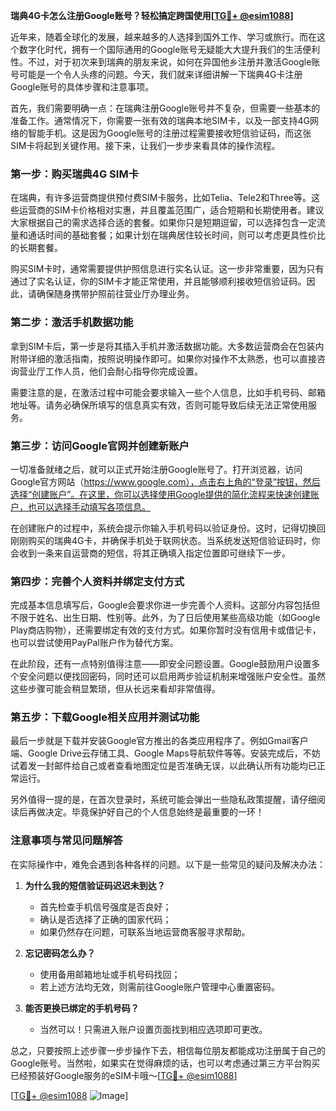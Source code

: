 **瑞典4G卡怎么注册Google账号？轻松搞定跨国使用[[TG💪+ @esim1088](https://t.me/s/esim1088)]**

近年来，随着全球化的发展，越来越多的人选择到国外工作、学习或旅行。而在这个数字化时代，拥有一个国际通用的Google账号无疑能大大提升我们的生活便利性。不过，对于初次来到瑞典的朋友来说，如何在异国他乡注册并激活Google账号可能是一个令人头疼的问题。今天，我们就来详细讲解一下瑞典4G卡注册Google账号的具体步骤和注意事项。

首先，我们需要明确一点：在瑞典注册Google账号并不复杂，但需要一些基本的准备工作。通常情况下，你需要一张有效的瑞典本地SIM卡，以及一部支持4G网络的智能手机。这是因为Google账号的注册过程需要接收短信验证码，而这张SIM卡将起到关键作用。接下来，让我们一步步来看具体的操作流程。

### 第一步：购买瑞典4G SIM卡

在瑞典，有许多运营商提供预付费SIM卡服务，比如Telia、Tele2和Three等。这些运营商的SIM卡价格相对实惠，并且覆盖范围广，适合短期和长期使用者。建议大家根据自己的需求选择合适的套餐。如果你只是短期逗留，可以选择包含一定流量和通话时间的基础套餐；如果计划在瑞典居住较长时间，则可以考虑更具性价比的长期套餐。

购买SIM卡时，通常需要提供护照信息进行实名认证。这一步非常重要，因为只有通过了实名认证，你的SIM卡才能正常使用，并且能够顺利接收短信验证码。因此，请确保随身携带护照前往营业厅办理业务。

### 第二步：激活手机数据功能

拿到SIM卡后，第一步是将其插入手机并激活数据功能。大多数运营商会在包装内附带详细的激活指南，按照说明操作即可。如果你对操作不太熟悉，也可以直接咨询营业厅工作人员，他们会耐心指导你完成设置。

需要注意的是，在激活过程中可能会要求输入一些个人信息，比如手机号码、邮箱地址等。请务必确保所填写的信息真实有效，否则可能导致后续无法正常使用服务。

### 第三步：访问Google官网并创建新账户

一切准备就绪之后，就可以正式开始注册Google账号了。打开浏览器，访问Google官方网站（https://www.google.com），点击右上角的“登录”按钮，然后选择“创建账户”。在这里，你可以选择使用Google提供的简化流程来快速创建账户，也可以选择手动填写各项信息。

在创建账户的过程中，系统会提示你输入手机号码以验证身份。这时，记得切换回刚刚购买的瑞典4G卡，并确保手机处于联网状态。当系统发送短信验证码时，你会收到一条来自运营商的短信，将其正确填入指定位置即可继续下一步。

### 第四步：完善个人资料并绑定支付方式

完成基本信息填写后，Google会要求你进一步完善个人资料。这部分内容包括但不限于姓名、出生日期、性别等。此外，为了日后使用某些高级功能（如Google Play商店购物），还需要绑定有效的支付方式。如果你暂时没有信用卡或借记卡，也可以尝试使用PayPal账户作为替代方案。

在此阶段，还有一点特别值得注意——即安全问题设置。Google鼓励用户设置多个安全问题以便找回密码，同时还可以启用两步验证机制来增强账户安全性。虽然这些步骤可能会稍显繁琐，但从长远来看却非常值得。

### 第五步：下载Google相关应用并测试功能

最后一步就是下载并安装Google官方推出的各类应用程序了。例如Gmail客户端、Google Drive云存储工具、Google Maps导航软件等等。安装完成后，不妨试着发一封邮件给自己或者查看地图定位是否准确无误，以此确认所有功能均已正常运行。

另外值得一提的是，在首次登录时，系统可能会弹出一些隐私政策提醒，请仔细阅读后再做决定。毕竟保护好自己的个人信息始终是最重要的一环！

### 注意事项与常见问题解答

在实际操作中，难免会遇到各种各样的问题。以下是一些常见的疑问及解决办法：

1. **为什么我的短信验证码迟迟未到达？**
   - 首先检查手机信号强度是否良好；
   - 确认是否选择了正确的国家代码；
   - 如果仍然存在问题，可联系当地运营商客服寻求帮助。

2. **忘记密码怎么办？**
   - 使用备用邮箱地址或手机号码找回；
   - 若上述方法均无效，则需前往Google账户管理中心重置密码。

3. **能否更换已绑定的手机号码？**
   - 当然可以！只需进入账户设置页面找到相应选项即可更改。

总之，只要按照上述步骤一步步操作下去，相信每位朋友都能成功注册属于自己的Google账号。当然啦，如果实在觉得麻烦的话，也可以考虑通过第三方平台购买已经预装好Google服务的eSIM卡哦～[[TG💪+ @esim1088](https://t.me/s/esim1088)]

[[TG💪+ @esim1088](https://t.me/s/esim1088) ![Image](https://i.postimg.cc/4NQfJmqS/Snipaste-2025-05-13-00-14-12.png)]